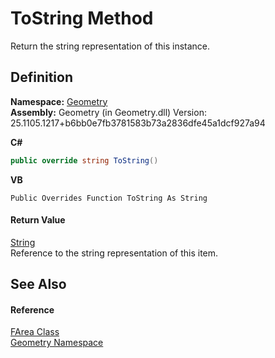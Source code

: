 # ToString Method


Return the string representation of this instance.



## Definition
**Namespace:** <a href="eb409b48-e279-bdb4-daf3-3196b72d55a2.md">Geometry</a>  
**Assembly:** Geometry (in Geometry.dll) Version: 25.1105.1217+b6bb0e7fb3781583b73a2836dfe45a1dcf927a94

**C#**
``` C#
public override string ToString()
```
**VB**
``` VB
Public Overrides Function ToString As String
```



#### Return Value
<a href="https://learn.microsoft.com/dotnet/api/system.string" target="_blank" rel="noopener noreferrer">String</a>  
Reference to the string representation of this item.

## See Also


#### Reference
<a href="bb9e7df7-af91-41d9-e4eb-f0500ec02002.md">FArea Class</a>  
<a href="eb409b48-e279-bdb4-daf3-3196b72d55a2.md">Geometry Namespace</a>  
